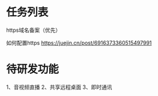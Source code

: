 # 任务列表
https域名备案（优先）

如何配置https
https://juejin.cn/post/6916373360515497991



# 待研发功能
1、音视频直播
2、共享远程桌面
3、即时通讯

